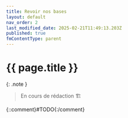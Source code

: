 ```yaml
---
title: Revoir nos bases
layout: default
nav_order: 2
last_modified_date: 2025-02-21T11:49:13.203Z
published: true
fmContentType: parent
---
```


# {{ page.title }}

{: .note }
> En cours de rédaction 🏗️

{::comment}#TODO{:/comment}
